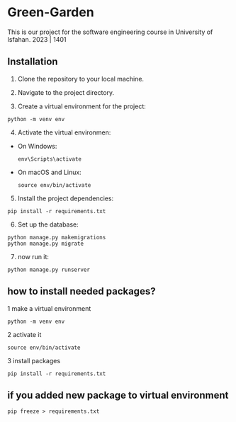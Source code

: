 # Green-Garden
This is our project for the software engineering course in University of Isfahan. 2023 | 1401


## Installation

1. Clone the repository to your local machine.

3. Navigate to the project directory.

5. Create a virtual environment for the project:

```
python -m venv env
```
4. Activate the virtual environmen:

- On Windows:
  ```
  env\Scripts\activate
  ```

- On macOS and Linux:
  ```
  source env/bin/activate
  ```
5. Install the project dependencies:

```
pip install -r requirements.txt
```
6. Set up the database:
```
python manage.py makemigrations
python manage.py migrate
```
7. now run it:
```
python manage.py runserver
```
## how to install needed packages?
1 make a virtual environment
```
python -m venv env
```

2 activate it
```
source env/bin/activate
```

3 install packages
```
pip install -r requirements.txt
```

## if you added new package to virtual environment
```
pip freeze > requirements.txt
```
